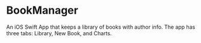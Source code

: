 # BookManager
An iOS Swift App that keeps a library of books with author info. The app has three tabs: Library, New Book, and Charts.
